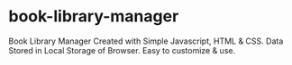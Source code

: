 # book-library-manager
Book Library Manager Created with Simple Javascript, HTML &amp; CSS. Data Stored in Local Storage of Browser. Easy to customize &amp; use.
